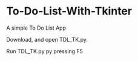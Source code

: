 # To-Do-List-With-Tkinter
A simple To Do List App

Download, and open TDL_TK.py.

Run TDL_TK.py py pressing F5
